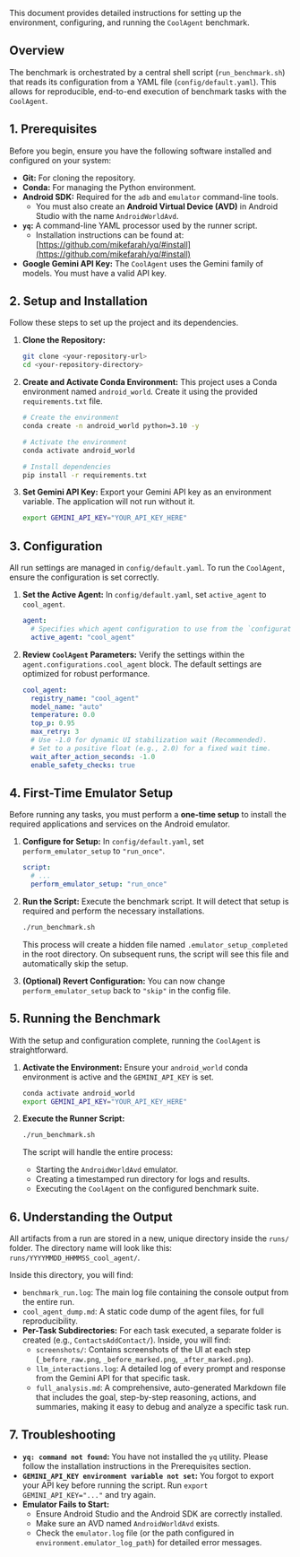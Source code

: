 This document provides detailed instructions for setting up the environment, configuring, and running the `CoolAgent` benchmark.

## Overview

The benchmark is orchestrated by a central shell script (`run_benchmark.sh`) that reads its configuration from a YAML file (`config/default.yaml`). This allows for reproducible, end-to-end execution of benchmark tasks with the `CoolAgent`.

## 1. Prerequisites

Before you begin, ensure you have the following software installed and configured on your system:

*   **Git:** For cloning the repository.
*   **Conda:** For managing the Python environment.
*   **Android SDK:** Required for the `adb` and `emulator` command-line tools.
    *   You must also create an **Android Virtual Device (AVD)** in Android Studio with the name `AndroidWorldAvd`.
*   **`yq`:** A command-line YAML processor used by the runner script.
    *   Installation instructions can be found at: [https://github.com/mikefarah/yq/#install](https://github.com/mikefarah/yq/#install)
*   **Google Gemini API Key:** The `CoolAgent` uses the Gemini family of models. You must have a valid API key.

## 2. Setup and Installation

Follow these steps to set up the project and its dependencies.

1.  **Clone the Repository:**
    ```bash
    git clone <your-repository-url>
    cd <your-repository-directory>
    ```

2.  **Create and Activate Conda Environment:**
    This project uses a Conda environment named `android_world`. Create it using the provided `requirements.txt` file.
    ```bash
    # Create the environment
    conda create -n android_world python=3.10 -y

    # Activate the environment
    conda activate android_world

    # Install dependencies
    pip install -r requirements.txt
    ```

3.  **Set Gemini API Key:**
    Export your Gemini API key as an environment variable. The application will not run without it.
    ```bash
    export GEMINI_API_KEY="YOUR_API_KEY_HERE"
    ```

## 3. Configuration

All run settings are managed in `config/default.yaml`. To run the `CoolAgent`, ensure the configuration is set correctly.

1.  **Set the Active Agent:**
    In `config/default.yaml`, set `active_agent` to `cool_agent`.

    ```yaml
    agent:
      # Specifies which agent configuration to use from the `configurations` block below.
      active_agent: "cool_agent"
    ```

2.  **Review `CoolAgent` Parameters:**
    Verify the settings within the `agent.configurations.cool_agent` block. The default settings are optimized for robust performance.

    ```yaml
    cool_agent:
      registry_name: "cool_agent"
      model_name: "auto"
      temperature: 0.0
      top_p: 0.95
      max_retry: 3
      # Use -1.0 for dynamic UI stabilization wait (Recommended).
      # Set to a positive float (e.g., 2.0) for a fixed wait time.
      wait_after_action_seconds: -1.0
      enable_safety_checks: true
    ```

## 4. First-Time Emulator Setup

Before running any tasks, you must perform a **one-time setup** to install the required applications and services on the Android emulator.

1.  **Configure for Setup:**
    In `config/default.yaml`, set `perform_emulator_setup` to `"run_once"`.

    ```yaml
    script:
      # ...
      perform_emulator_setup: "run_once"
    ```

2.  **Run the Script:**
    Execute the benchmark script. It will detect that setup is required and perform the necessary installations.
    ```bash
    ./run_benchmark.sh
    ```
    This process will create a hidden file named `.emulator_setup_completed` in the root directory. On subsequent runs, the script will see this file and automatically skip the setup.

3.  **(Optional) Revert Configuration:**
    You can now change `perform_emulator_setup` back to `"skip"` in the config file.

## 5. Running the Benchmark

With the setup and configuration complete, running the `CoolAgent` is straightforward.

1.  **Activate the Environment:**
    Ensure your `android_world` conda environment is active and the `GEMINI_API_KEY` is set.
    ```bash
    conda activate android_world
    export GEMINI_API_KEY="YOUR_API_KEY_HERE"
    ```

2.  **Execute the Runner Script:**
    ```bash
    ./run_benchmark.sh
    ```
    The script will handle the entire process:
    *   Starting the `AndroidWorldAvd` emulator.
    *   Creating a timestamped run directory for logs and results.
    *   Executing the `CoolAgent` on the configured benchmark suite.

## 6. Understanding the Output

All artifacts from a run are stored in a new, unique directory inside the `runs/` folder. The directory name will look like this: `runs/YYYYMMDD_HHMMSS_cool_agent/`.

Inside this directory, you will find:
*   `benchmark_run.log`: The main log file containing the console output from the entire run.
*   `cool_agent_dump.md`: A static code dump of the agent files, for full reproducibility.
*   **Per-Task Subdirectories:** For each task executed, a separate folder is created (e.g., `ContactsAddContact/`). Inside, you will find:
    *   `screenshots/`: Contains screenshots of the UI at each step (`_before_raw.png`, `_before_marked.png`, `_after_marked.png`).
    *   `llm_interactions.log`: A detailed log of every prompt and response from the Gemini API for that specific task.
    *   `full_analysis.md`: A comprehensive, auto-generated Markdown file that includes the goal, step-by-step reasoning, actions, and summaries, making it easy to debug and analyze a specific task run.

## 7. Troubleshooting

*   **`yq: command not found`:** You have not installed the `yq` utility. Please follow the installation instructions in the Prerequisites section.
*   **`GEMINI_API_KEY environment variable not set`:** You forgot to export your API key before running the script. Run `export GEMINI_API_KEY="..."` and try again.
*   **Emulator Fails to Start:**
    *   Ensure Android Studio and the Android SDK are correctly installed.
    *   Make sure an AVD named `AndroidWorldAvd` exists.
    *   Check the `emulator.log` file (or the path configured in `environment.emulator_log_path`) for detailed error messages.